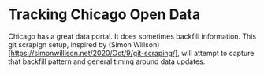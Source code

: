 # Tracking Chicago Open Data
Chicago has a great data portal. It does sometimes backfill information. This git scrapign setup, inspired by (Simon Willson)[https://simonwillison.net/2020/Oct/9/git-scraping/], will attempt to capture that backfill pattern and general timing around data updates.